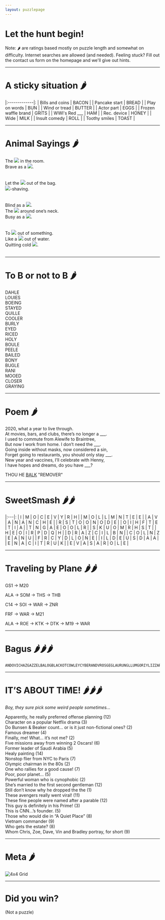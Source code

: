 ```yaml
---
layout: puzzlepage
---
```


#  Let the hunt begin!

Note: 🌶️ are ratings based mostly on puzzle length and somewhat on difficulty. 
Internet searches are allowed (and needed). Feeling stuck? Fill out the contact us form
on the homepage and we'll give out hints.

* * * 

# A sticky situation 🌶️

|:-------------|:
| Bills and coins |	BACON |
| Pancake start |	BREAD |
| Play on words |	BUN |
| Wind or tread |	BUTTER |
| Actor part | EGGS |
| Frozen waffle brand |	GRITS |
| WWI's Red ___ |	HAM |
| Rec. device |	HONEY |
| Wide |	MILK |
| Insult comedy |	ROLL |
| Toothy smiles |	TOAST |

* * * 

# Animal Sayings 🌶️

  <div class='joeri'>The <img src="{{site.baseurl}}/assets/images/animal01.jpg"> in the room.</div>
  <div class='joeri'>Brave as a <img src="{{site.baseurl}}/assets/images/animal02.jpg">.</div>
  
  <br>
  <br>

  <div class='joeri'>Let the <img src="{{site.baseurl}}/assets/images/animal03.jpg"> out of the bag.</div>
  <div class='joeri'><img src="{{site.baseurl}}/assets/images/animal04.jpg">-shaving.</div>

  <br>
  <br>

  <div class='joeri'>Blind as a <img src="{{site.baseurl}}/assets/images/animal05.jpg">.</div>
  <div class='joeri'>The <img src="{{site.baseurl}}/assets/images/animal06.jpg"> around one’s neck.</div>
  <div class='joeri'>Busy as a <img src="{{site.baseurl}}/assets/images/animal07.jpg">.</div>

  <br>
  <br>

  <div class='joeri'>To <img src="{{site.baseurl}}/assets/images/animal08.jpg"> out of something.</div>
  <div class='joeri'>Like a <img src="{{site.baseurl}}/assets/images/animal09.jpg"> out of water.</div>
  <div class='joeri'>Quitting cold <img src="{{site.baseurl}}/assets/images/animal10.jpg">.</div>
  
  <br>

* * * 

# To B or not to B 🌶️

<!-- Use >= two spaces at end of each line to force newline in markdown -->

DAHLE  
LOUIES  
BOEING  
STAYED  
QUILLE  
COOLER  
BURLY  
EYED  
RICED  
HOLY  
BOULE  
PEELE  
BAILED  
BONY  
BUGLE  
RANI  
MOOED  
CLOSER  
GRAYING  

* * *

# Poem  🌶️

2020, what a year to live through.  
At movies, bars, and clubs, there’s no longer a \_\_\_.  
I used to commute from Alewife to Braintree,  
But now I work from home. I don’t need the \_\_\_.   
Going inside without masks, now considered a sin,  
Forget going to restaurants, you should only stay \_\_\_.  
New year and vaccines, I’ll celebrate with Henny,  
I have hopes and dreams, do you have \_\_\_?  

THOU HE <u>BALK</u> "REMOVER"


* * *

# SweetSmash 🌶️🌶️


|:---|:
| I | M | O | C | E | V | Y | R | H |
| M | O | L | L | M | N | T | E | E |
| A | V | A | N | A | N | C | H | E |
| R | S | T | O | O | N | O | D | E |
| O | I | H | F | T | E | T | I | A |
| T | N | G | A | E | O | O | L | R |
| S | K | U | O | M | R | H | S | T |
| H | E | O | I | R | P | D | Q | H |
| D | R | A | Z | C | I | L | B | N |
| C | O | L | N | Z | E | A | N | U |
| F | R | C | Y | D | L | O | N | E |
| I | L | D | E | U | S | D | A | A |
| E | N | A | C | I | T | R | U | K |
| E | V | A | S | A | R | O | L | E |

* * *


<!--<div class='focusable' tabindex=0> </div> -->

# Traveling by Plane 🌶️🌶️

GS1 → M20

ALA → SOM → THS → THB

C14 → SOI → WAR  → ZNR

FRF →  WAR → M21

ALA → ROE → KTK → DTK → M19 → WAR


* * * 

# Bagus 🌶️🌶️🌶️

```
ANDOVICHAZGAZZELBALOGBLACKOTCOWLEYCYBERANDVROSGEGLAURUNGLLUMGORIYLIZZARDLMIALUIFERLURZMALACIOBLINOCTROKPISTACOPOSVOICERAINRASILONRMOSSELOBSIBYSLIHEENSNOWFLAKWACHIEFWEDIGO
```

* * * 

# IT’S ABOUT TIME! 🌶️🌶️🌶️

_Boy, they sure pick some weird people sometimes..._

Apparently, he really preferred offense planning (12)  
Character on a popular Netflix drama (3)    
Do Bunsen & Beaker count... or is it just non-fictional ones? (2)   
Famous dreamer (4)  
Finally, me! What... it’s not me? (2)   
Five missions away from winning 2 Oscars! (6)   
Former leader of Saudi Arabia (5)   
Healy painting (14)     
Nonstop flier from NYC to Paris (7)     
Olympic chairman in the 80s (2)     
One who rallies for a good cause! (7)   
Poor, poor planet... (5)    
Powerful woman who is cynophobic (2)    
She’s married to the first second gentleman (12)    
Still don’t know why he dropped the the (1)   
These avengers really went viral! (11)  
These fine people were named after a parable (12)   
This guy is definitely in his Prime! (3)    
This is CNN...’s founder. (5)   
Those who would die in “A Quiet Place” (8)  
Vietnam commander (9)   
Who gets the estate? (8)    
Whom Chris, Zoe, Dave, Vin and Bradley portray, for short (9)   

* * * 
# Meta 🌶️

<img src="{{site.baseurl}}/assets/images/Grid.png" alt="4x4 Grid">

* * * 

# Did you win? 

(Not a puzzle)

<div id="check_meta_answer"></div>
